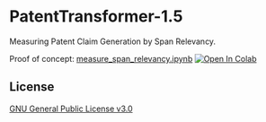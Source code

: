 
# PatentTransformer-1.5

Measuring Patent Claim Generation by Span Relevancy. 

Proof of concept: [measure_span_relevancy.ipynb](https://github.com/jiehsheng/PatentTransformer/blob/master/v1.5/measure_span_relevancy.ipynb)  [![Open In Colab](https://colab.research.google.com/assets/colab-badge.svg)](https://colab.research.google.com/github/jiehsheng/PatentTransformer/blob/master/v1.5/measure_span_relevancy.ipynb)

## License

[GNU General Public License v3.0](LICENSE)
